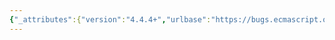 ```yaml
---
{"_attributes":{"version":"4.4.4+","urlbase":"https://bugs.ecmascript.org/","maintainer":"dherman@mozilla.com"},"bug":{"bug_id":3203,"creation_ts":"2014-08-30 06:28:00 -0700","short_desc":"B.1.4  Regular Expressions Patterns: Assertion unnecessary [?U]","delta_ts":"2014-10-14 15:17:53 -0700","product":"Draft for 6th Edition","component":"technical issue","version":"Rev 27: August 24, 2014 Draft","rep_platform":"All","op_sys":"All","bug_status":"RESOLVED","resolution":"FIXED","priority":"Normal","bug_severity":"normal","everconfirmed":true,"reporter":{"uid":"andrebargull","name":"André Bargull"},"assigned_to":{"uid":"allen","name":"Allen Wirfs-Brock"},"long_desc":[{"commentid":10064,"comment_count":0,"who":{"uid":"andrebargull","name":"André Bargull"},"bug_when":"2014-08-30 06:28:18 -0700","thetext":"B.1.4  Regular Expressions Patterns, Assertion[U]\n\n- Change \"[+U] ( ? = Disjunction[?U] )\" to \"[+U] ( ? = Disjunction[U] )\"\n- Change \"[+U] ( ? ! Disjunction[?U] ) \" to \"[+U] ( ? ! Disjunction[U] )\""},{"commentid":10094,"comment_count":1,"who":{"uid":"allen","name":"Allen Wirfs-Brock"},"bug_when":"2014-08-30 16:51:00 -0700","thetext":"fixed in rev28 editor's draft"},{"commentid":10433,"comment_count":2,"who":{"uid":"allen","name":"Allen Wirfs-Brock"},"bug_when":"2014-10-14 15:17:53 -0700","thetext":"fixed in rev28"}]}}
---
```

